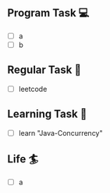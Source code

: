 

## Program Task  💻
- [ ] a
- [ ] b

## Regular Task  🤡
- [ ] leetcode

## Learning Task 🎯
- [ ] learn "Java-Concurrency"

## Life 🏄
- [ ] a